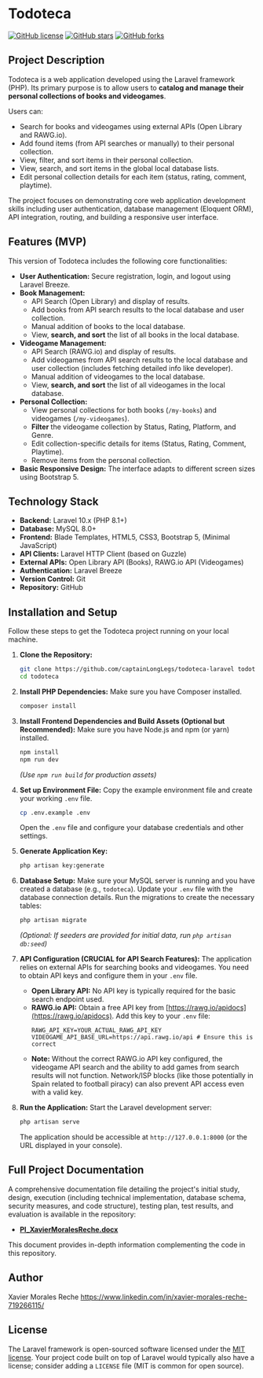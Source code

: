 # Todoteca

[![GitHub license](https://img.shields.io/github/license/captainLongLegs/todoteca-laravel)](https://github.com/captainLongLegs/todoteca-laravel/blob/main/LICENSE)
[![GitHub stars](https://img.shields.io/github/stars/captainLongLegs/todoteca-laravel?style=social)](https://github.com/captainLongLegs/todoteca-laravel/stargazers)
[![GitHub forks](https://img.shields.io/github/forks/captainLongLegs/todoteca-laravel?style=social)](https://github.com/captainLongLegs/todoteca-laravel/network/members)

## Project Description

Todoteca is a web application developed using the Laravel framework (PHP). Its primary purpose is to allow users to **catalog and manage their personal collections of books and videogames**.

Users can:
- Search for books and videogames using external APIs (Open Library and RAWG.io).
- Add found items (from API searches or manually) to their personal collection.
- View, filter, and sort items in their personal collection.
- View, search, and sort items in the global local database lists.
- Edit personal collection details for each item (status, rating, comment, playtime).

The project focuses on demonstrating core web application development skills including user authentication, database management (Eloquent ORM), API integration, routing, and building a responsive user interface.

## Features (MVP)

This version of Todoteca includes the following core functionalities:

-   **User Authentication:** Secure registration, login, and logout using Laravel Breeze.
-   **Book Management:**
    -   API Search (Open Library) and display of results.
    -   Add books from API search results to the local database and user collection.
    -   Manual addition of books to the local database.
    -   View, **search, and sort** the list of all books in the local database.
-   **Videogame Management:**
    -   API Search (RAWG.io) and display of results.
    -   Add videogames from API search results to the local database and user collection (includes fetching detailed info like developer).
    -   Manual addition of videogames to the local database.
    -   View, **search, and sort** the list of all videogames in the local database.
-   **Personal Collection:**
    -   View personal collections for both books (`/my-books`) and videogames (`/my-videogames`).
    -   **Filter** the videogame collection by Status, Rating, Platform, and Genre.
    -   Edit collection-specific details for items (Status, Rating, Comment, Playtime).
    -   Remove items from the personal collection.
-   **Basic Responsive Design:** The interface adapts to different screen sizes using Bootstrap 5.

## Technology Stack

-   **Backend:** Laravel 10.x (PHP 8.1+)
-   **Database:** MySQL 8.0+
-   **Frontend:** Blade Templates, HTML5, CSS3, Bootstrap 5, (Minimal JavaScript)
-   **API Clients:** Laravel HTTP Client (based on Guzzle)
-   **External APIs:** Open Library API (Books), RAWG.io API (Videogames)
-   **Authentication:** Laravel Breeze
-   **Version Control:** Git
-   **Repository:** GitHub

## Installation and Setup

Follow these steps to get the Todoteca project running on your local machine.

1.  **Clone the Repository:**
    ```bash
    git clone https://github.com/captainLongLegs/todoteca-laravel todoteca
    cd todoteca
    ```
    
2.  **Install PHP Dependencies:**
    Make sure you have Composer installed.
    ```bash
    composer install
    ```

3.  **Install Frontend Dependencies and Build Assets (Optional but Recommended):**
    Make sure you have Node.js and npm (or yarn) installed.
    ```bash
    npm install
    npm run dev
    ```
    *(Use `npm run build` for production assets)*

4.  **Set up Environment File:**
    Copy the example environment file and create your working `.env` file.
    ```bash
    cp .env.example .env
    ```
    Open the `.env` file and configure your database credentials and other settings.

5.  **Generate Application Key:**
    ```bash
    php artisan key:generate
    ```

6.  **Database Setup:**
    Make sure your MySQL server is running and you have created a database (e.g., `todoteca`). Update your `.env` file with the database connection details.
    Run the migrations to create the necessary tables:
    ```bash
    php artisan migrate
    ```
    *(Optional: If seeders are provided for initial data, run `php artisan db:seed`)*

7.  **API Configuration (CRUCIAL for API Search Features):**
    The application relies on external APIs for searching books and videogames. You need to obtain API keys and configure them in your `.env` file.
    *   **Open Library API:** No API key is typically required for the basic search endpoint used.
    *   **RAWG.io API:** Obtain a free API key from [https://rawg.io/apidocs](https://rawg.io/apidocs). Add this key to your `.env` file:
        ```dotenv
        RAWG_API_KEY=YOUR_ACTUAL_RAWG_API_KEY
        VIDEOGAME_API_BASE_URL=https://api.rawg.io/api # Ensure this is correct
        ```
    *   **Note:** Without the correct RAWG.io API key configured, the videogame API search and the ability to add games from search results will not function. Network/ISP blocks (like those potentially in Spain related to football piracy) can also prevent API access even with a valid key.

8.  **Run the Application:**
    Start the Laravel development server:
    ```bash
    php artisan serve
    ```
    The application should be accessible at `http://127.0.0.1:8000` (or the URL displayed in your console).

## Full Project Documentation

A comprehensive documentation file detailing the project's initial study, design, execution (including technical implementation, database schema, security measures, and code structure), testing plan, test results, and evaluation is available in the repository:

-   **[PI_XavierMoralesReche.docx](PI_XavierMoralesReche.docx)**

This document provides in-depth information complementing the code in this repository.

## Author

Xavier Morales Reche
https://www.linkedin.com/in/xavier-morales-reche-719266115/

## License

The Laravel framework is open-sourced software licensed under the [MIT license](https://opensource.org/licenses/MIT). Your project code built on top of Laravel would typically also have a license; consider adding a `LICENSE` file (MIT is common for open source).